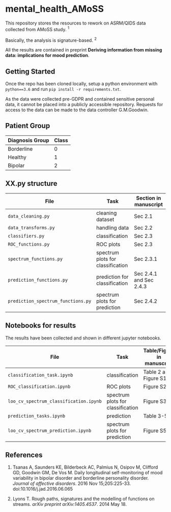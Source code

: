 # mental_health_AMoSS
This repository stores the resources to rework on ASRM/QIDS data collected from AMoSS study. <sup>1<sup>

Basically, the analysis is signature-based. <sup>2<sup> 
  
All the results are contained in preprint **Deriving information from missing data: implications for mood prediction**.
  
Getting Started
---------------

Once the repo has been cloned locally, setup a python environment with ``python==3.6`` and run ``pip install -r requirements.txt``.

As the data were collected pre-GDPR and contained sensitive personal data, it cannot be placed into a publicly accessible repository. Requests for access to the data can be made to the data controller G.M.Goodwin. 

Patient Group
---------------
| Diagnosis Group   |  Class|
|------------|--------|
|Borderline|0|
|Healthy|1|
|Bipolar|2|


XX.py structure
---------------
| File    | Task| Section in manuscript|
|----------|------------|--------|
|``data_cleaning.py``| cleaning dataset|Sec 2.1|
|``data_transforms.py``| handling data|Sec 2.2|
|``classifiers.py``| classification |Sec 2.3|
|``ROC_functions.py``| ROC plots |Sec 2.3|
|``spectrum_functions.py``| spectrum plots for classification|Sec 2.3.1|
|``prediction_functions.py``| prediction for classification |Sec 2.4.1 and Sec 2.4.3|
|``prediction_spectrum_functions.py``| spectrum plots for prediction |Sec 2.4.2|

Notebooks for results
---------------
The results have been collected and shown in different jupyter notebooks.

| File    | Task| Table/Figure in manuscript|
|----------|------------|--------|
|``classification_task.ipynb``| classification|Table 2 and Figure S1|
|``ROC_classification.ipynb``| ROC plots |Figure S2|
|``loo_cv_spectrum_classification.ipynb``| spectrum plots for classification|Figure S3|
|``prediction_tasks.ipynb``| prediction |Table 3-5|
|``loo_cv_spectrum_prediction.ipynb``| spectrum plots for prediction|Figure S5|

References
---------------
  1. Tsanas A, Saunders KE, Bilderbeck AC, Palmius N, Osipov M, Clifford GD, Goodwin GΜ, De Vos M. Daily longitudinal self-monitoring of mood variability in bipolar disorder and borderline personality disorder. *Journal of affective disorders*. 2016 Nov 15;205:225-33. doi:10.1016/j.jad.2016.06.065
 
  2. Lyons T. Rough paths, signatures and the modelling of functions on streams. *arXiv preprint arXiv:1405.4537*. 2014 May 18.
